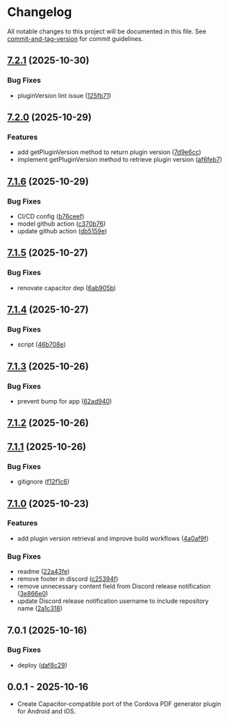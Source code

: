# Changelog

All notable changes to this project will be documented in this file. See [commit-and-tag-version](https://github.com/absolute-version/commit-and-tag-version) for commit guidelines.

## [7.2.1](https://github.com/Cap-go/capacitor-pdf-generator/compare/7.2.0...7.2.1) (2025-10-30)


### Bug Fixes

* pluginVersion lint issue ([125fb71](https://github.com/Cap-go/capacitor-pdf-generator/commit/125fb715342c4ab85c72f210161f4ff4afa8dde7))

## [7.2.0](https://github.com/Cap-go/capacitor-pdf-generator/compare/7.1.6...7.2.0) (2025-10-29)


### Features

* add getPluginVersion method to return plugin version ([7d9e6cc](https://github.com/Cap-go/capacitor-pdf-generator/commit/7d9e6ccc90f1a55865388f5d90ad8932ce31f49f))
* implement getPluginVersion method to retrieve plugin version ([af6feb7](https://github.com/Cap-go/capacitor-pdf-generator/commit/af6feb768cd0f58ebfac5e46863385726e49246c))

## [7.1.6](https://github.com/Cap-go/capacitor-pdf-generator/compare/7.1.5...7.1.6) (2025-10-29)


### Bug Fixes

* CI/CD config ([b76ceef](https://github.com/Cap-go/capacitor-pdf-generator/commit/b76ceef1e69952e1efd9abe89754c008f34f26fb))
* model github action ([c370b76](https://github.com/Cap-go/capacitor-pdf-generator/commit/c370b76621604c3ccbe252c3b881c445461de327))
* update github action ([db5159e](https://github.com/Cap-go/capacitor-pdf-generator/commit/db5159ed2017ac981235f7fcef57c2b32b27de77))

## [7.1.5](https://github.com/Cap-go/capacitor-pdf-generator/compare/7.1.4...7.1.5) (2025-10-27)


### Bug Fixes

* renovate capacitor dep ([6ab905b](https://github.com/Cap-go/capacitor-pdf-generator/commit/6ab905b6cae5e06b14a6919690c9ff4cd3be9d95))

## [7.1.4](https://github.com/Cap-go/capacitor-pdf-generator/compare/7.1.3...7.1.4) (2025-10-27)


### Bug Fixes

* script ([46b708e](https://github.com/Cap-go/capacitor-pdf-generator/commit/46b708e6a3fc01126a9bfd31cdcc73e8d133d7b7))

## [7.1.3](https://github.com/Cap-go/capacitor-pdf-generator/compare/7.1.2...7.1.3) (2025-10-26)


### Bug Fixes

* prevent bump for app ([62ad940](https://github.com/Cap-go/capacitor-pdf-generator/commit/62ad940f54c5f5210c6d8b28ebb0ec2c5a0bb8fe))

## [7.1.2](https://github.com/Cap-go/capacitor-pdf-generator/compare/7.1.1...7.1.2) (2025-10-26)

## [7.1.1](https://github.com/Cap-go/capacitor-pdf-generator/compare/7.1.0...7.1.1) (2025-10-26)


### Bug Fixes

* gitignore ([f12f1c6](https://github.com/Cap-go/capacitor-pdf-generator/commit/f12f1c69dc9680a16192b309a2b1c3e020ed4d0e))

## [7.1.0](https://github.com/Cap-go/capacitor-pdf-generator/compare/7.0.1...7.1.0) (2025-10-23)


### Features

* add plugin version retrieval and improve build workflows ([4a0af9f](https://github.com/Cap-go/capacitor-pdf-generator/commit/4a0af9f5fc38ebdb61e3a989b39107cf94ea79d0))


### Bug Fixes

* readme ([22a43fe](https://github.com/Cap-go/capacitor-pdf-generator/commit/22a43fe24e1962d8add8fc9d487d6dcd0f516bc3))
* remove footer in discord ([c25394f](https://github.com/Cap-go/capacitor-pdf-generator/commit/c25394f9971587b836bc9dbb1131bb73dc907356))
* remove unnecessary content field from Discord release notification ([3e866e0](https://github.com/Cap-go/capacitor-pdf-generator/commit/3e866e05ef1a1d02348e46f9a1c9ae21433c19cc))
* update Discord release notification username to include repository name ([2a1c318](https://github.com/Cap-go/capacitor-pdf-generator/commit/2a1c318f6456fa9441a71a7c7f95305279698844))

## 7.0.1 (2025-10-16)


### Bug Fixes

* deploy ([daf8c29](https://github.com/Cap-go/capacitor-pdf-generator/commit/daf8c292a72f3b55fd35a0975a9256d25beecf87))

## 0.0.1 - 2025-10-16

- Create Capacitor-compatible port of the Cordova PDF generator plugin for Android and iOS.
